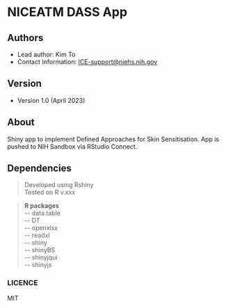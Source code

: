 # NICEATM DASS App
## Authors
- Lead author: Kim To 
- Contact Information: ICE-support@niehs.nih.gov

## Version
- Version 1.0 (April 2023)  
## About

Shiny app to implement Defined Approaches for Skin Sensitisation. App is pushed to NIH Sandbox via RStudio Connect.

## Dependencies
> Developed using Rshiny <br>
Tested on R v.xxx<br>

><b>R packages</b><br>
-- data.table<br>
-- DT<br>
-- openxlsx<br>
-- readxl<br>
-- shiny<br>
-- shinyBS<br>
-- shinyjqui<br>
-- shinyjs<br>

### LICENCE
MIT

